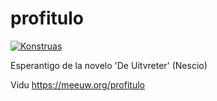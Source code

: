 # profitulo
[![Konstruas](https://github.com/mihxil/profitulo/actions/workflows/konstruado.yml/badge.svg)](https://github.com/mihxil/profitulo/actions/workflows/konstruado.yml)

Esperantigo de la novelo 'De Uitvreter' (Nescio)

Vidu https://meeuw.org/profitulo
